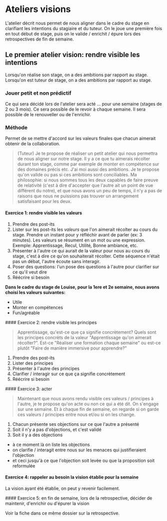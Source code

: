# Ateliers visions

L'atelier décrit nous permet de nous aligner dans le cadre du stage en clarifiant les intentions du stagiaire et du tuteur.
On le joue une première fois en tout début de stage, puis on le valide / enrichit / épure lors des retrospectives de fin de semaine. 

## Le premier atelier vision: rendre visible les intentions

Lorsqu'on réalise son stage, on a des ambitions par rapport au stage.
Lorsqu'on est tuteur de stage, on a des ambitions par rapport au stage.

### Jouer petit et non prédictif

Ce qui sera décidé lors de l'atelier sera acté ... pour une semaine (stages de 2 ou 3 mois). 
Ce sera possible de le revoir à chaque semaine. Il sera possible de le renouveller ou de l'enrichir. 

### Méthode 

Permet de se mettre d'accord sur les valeurs finales que chacun aimerait obtenir de la collaboration. 

> (Tuteur) Je te propose de réaliser un petit atelier qui nous permettra de nous aligner sur notre stage. Il y a ce que tu aimerais récolter durant ton stage, comme par exemple de monter en compétence sur des domaines précis etc. J'ai moi aussi des ambitions. Je te propose qu'on valide ou pas si ces ambitions sont conciliables. Ma philosophie: si nous sommes tous les deux capables de faire preuve de relativité (c'est à dire d'accepter que l'autre ait un point de vue différent du notre), et que nous avons un peu de temps, il n'y a pas de raisons que nous ne puissions pas trouver un arrangement satisfaisant pour les deux. 

#### Exercice 1: rendre visible les valeurs

1. Prendre des post-its
2. Lister sur les post-its les *valeurs* que l'on aimerait récolter au cours du stage. Prendre un instant pour y réfléchir avant de parler (ex: 3 minutes). Les valeurs se résument en un mot ou une expression. Exemple: Apprentissage, Recul, Utilité, Bonne ambiance, etc. 
3. Présenter à l'autre ce qui aurait de la valeur pour nous au cours du stage, c'est à dire ce qu'on souhaiterait récolter. Cette séquence n'était pas un débat, l'autre écoute sans interagir. 
4. Poser des questions: l'un pose des questions à l'autre pour clarifier sur ce qu'il veut dire
5. Réécrire si besoin

**Dans le cadre du stage de Louise, pour la 1ere et 2e semaine, nous avons choisi les valeurs suivantes:**

* Utile
* Monter en compétences
* Fun/agréable

#### Exercice 2: rendre visible les principes

> Apprentissage, qu'est-ce que ça signifie concrètement? Quels sont les principes concrèts de la valeur "Apprentissage qu'on aimerait récolter?". Est-ce "Réaliser une formation chaque semaine" ou est-ce plutôt "Faire de manière immersive pour apprendre?"

1. Prendre des post-its
2. Lister des principes
3. Présenter à l'autre des principes
4. Clarifier / interagir sur ce que ça signifie concrètement
5. Réécrire si besoin

#### Exercice 3: acter

> Maintenant que nous avons rendu visible ces valeurs / principes à l'autre, je te propose qu'on acte ou non ce qui a été dit. On s'engage sur une semaine. Et à chaque fin de semaine, on regarde si on garde ces valeurs / principes entre nous et/ou si on les change. 

1. Chacun présente ses objections sur ce que l'autre a présenté
2. Soit il n'y a pas d'objections, et c'est validé
3. Soit il y a des objections
 * à ce moment là on liste les objections
 * on clarifie / interagit entre nous sur les menaces qui justifieraient l'objection
 * et ceci jusqu'à ce que l'objection soit levée ou que la proposition soit reformulée
 
#### Exercice 4: rappeler au besoin la vision établie pour la semaine

La vision ayant été établie, on peut y revenir facilement.

#### Exercice 5: en fin de semaine, lors de la retrospective, décider de maintenir, d'enrichir ou d'épurer la vision

Voir la fiche dans ce même dossier sur la retrospective. 




